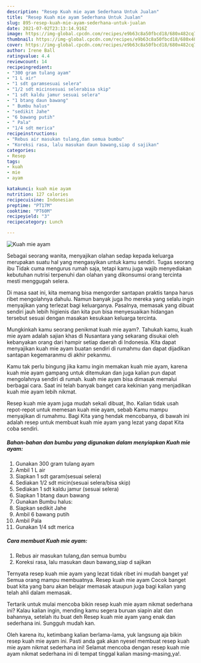 ```yaml
---
description: "Resep Kuah mie ayam Sederhana Untuk Jualan"
title: "Resep Kuah mie ayam Sederhana Untuk Jualan"
slug: 895-resep-kuah-mie-ayam-sederhana-untuk-jualan
date: 2021-07-02T23:13:14.916Z
image: https://img-global.cpcdn.com/recipes/e9b63c8a50fbcd18/680x482cq70/kuah-mie-ayam-foto-resep-utama.jpg
thumbnail: https://img-global.cpcdn.com/recipes/e9b63c8a50fbcd18/680x482cq70/kuah-mie-ayam-foto-resep-utama.jpg
cover: https://img-global.cpcdn.com/recipes/e9b63c8a50fbcd18/680x482cq70/kuah-mie-ayam-foto-resep-utama.jpg
author: Irene Ball
ratingvalue: 4.4
reviewcount: 14
recipeingredient:
- "300 gram tulang ayam"
- "1 L air"
- "1 sdt garamsesuai selera"
- "1/2 sdt micinsesuai selerabisa skip"
- "1 sdt kaldu jamur sesuai selera"
- "1 btang daun bawang"
- " Bumbu halus"
- "sedikit Jahe"
- "6 bawang putih"
- " Pala"
- "1/4 sdt merica"
recipeinstructions:
- "Rebus air masukan tulang,dan semua bumbu"
- "Koreksi rasa, lalu masukan daun bawang,siap d sajikan"
categories:
- Resep
tags:
- kuah
- mie
- ayam

katakunci: kuah mie ayam 
nutrition: 127 calories
recipecuisine: Indonesian
preptime: "PT17M"
cooktime: "PT60M"
recipeyield: "3"
recipecategory: Lunch

---
```



![Kuah mie ayam](https://img-global.cpcdn.com/recipes/e9b63c8a50fbcd18/680x482cq70/kuah-mie-ayam-foto-resep-utama.jpg)

Sebagai seorang wanita, menyajikan olahan sedap kepada keluarga merupakan suatu hal yang mengasyikan untuk kamu sendiri. Tugas seorang ibu Tidak cuma mengurus rumah saja, tetapi kamu juga wajib menyediakan kebutuhan nutrisi terpenuhi dan olahan yang dikonsumsi orang tercinta mesti menggugah selera.

Di masa  saat ini, kita memang bisa mengorder santapan praktis tanpa harus ribet mengolahnya dahulu. Namun banyak juga lho mereka yang selalu ingin menyajikan yang terlezat bagi keluarganya. Pasalnya, memasak yang dibuat sendiri jauh lebih higienis dan kita pun bisa menyesuaikan hidangan tersebut sesuai dengan masakan kesukaan keluarga tercinta. 



Mungkinkah kamu seorang penikmat kuah mie ayam?. Tahukah kamu, kuah mie ayam adalah sajian khas di Nusantara yang sekarang disukai oleh kebanyakan orang dari hampir setiap daerah di Indonesia. Kita dapat menyajikan kuah mie ayam buatan sendiri di rumahmu dan dapat dijadikan santapan kegemaranmu di akhir pekanmu.

Kamu tak perlu bingung jika kamu ingin memakan kuah mie ayam, karena kuah mie ayam gampang untuk ditemukan dan juga kalian pun dapat mengolahnya sendiri di rumah. kuah mie ayam bisa dimasak memalui berbagai cara. Saat ini telah banyak banget cara kekinian yang menjadikan kuah mie ayam lebih nikmat.

Resep kuah mie ayam juga mudah sekali dibuat, lho. Kalian tidak usah repot-repot untuk memesan kuah mie ayam, sebab Kamu mampu menyajikan di rumahmu. Bagi Kita yang hendak mencobanya, di bawah ini adalah resep untuk membuat kuah mie ayam yang lezat yang dapat Kita coba sendiri.

<!--inarticleads1-->

##### Bahan-bahan dan bumbu yang digunakan dalam menyiapkan Kuah mie ayam:

1. Gunakan 300 gram tulang ayam
1. Ambil 1 L air
1. Siapkan 1 sdt garam(sesuai selera)
1. Sediakan 1/2 sdt micin(sesuai selera/bisa skip)
1. Sediakan 1 sdt kaldu jamur (sesuai selera)
1. Siapkan 1 btang daun bawang
1. Gunakan  Bumbu halus:
1. Siapkan sedikit Jahe
1. Ambil 6 bawang putih
1. Ambil  Pala
1. Gunakan 1/4 sdt merica




<!--inarticleads2-->

##### Cara membuat Kuah mie ayam:

1. Rebus air masukan tulang,dan semua bumbu
1. Koreksi rasa, lalu masukan daun bawang,siap d sajikan




Ternyata resep kuah mie ayam yang lezat tidak ribet ini mudah banget ya! Semua orang mampu membuatnya. Resep kuah mie ayam Cocok banget buat kita yang baru akan belajar memasak ataupun juga bagi kalian yang telah ahli dalam memasak.

Tertarik untuk mulai mencoba bikin resep kuah mie ayam nikmat sederhana ini? Kalau kalian ingin, mending kamu segera buruan siapin alat dan bahannya, setelah itu buat deh Resep kuah mie ayam yang enak dan sederhana ini. Sungguh mudah kan. 

Oleh karena itu, ketimbang kalian berlama-lama, yuk langsung aja bikin resep kuah mie ayam ini. Pasti anda gak akan nyesel membuat resep kuah mie ayam nikmat sederhana ini! Selamat mencoba dengan resep kuah mie ayam nikmat sederhana ini di tempat tinggal kalian masing-masing,ya!.

